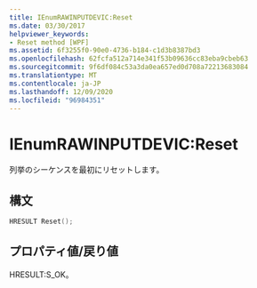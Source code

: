 ```yaml
---
title: IEnumRAWINPUTDEVIC:Reset
ms.date: 03/30/2017
helpviewer_keywords:
- Reset method [WPF]
ms.assetid: 6f3255f0-90e0-4736-b184-c1d3b8387bd3
ms.openlocfilehash: 62fcfa512a714e341f53b09636cc83eba9cbeb63
ms.sourcegitcommit: 9f6df084c53a3da0ea657ed0d708a72213683084
ms.translationtype: MT
ms.contentlocale: ja-JP
ms.lasthandoff: 12/09/2020
ms.locfileid: "96984351"
---
```

# <a name="ienumrawinputdevicreset"></a>IEnumRAWINPUTDEVIC:Reset
列挙のシーケンスを最初にリセットします。  
  
## <a name="syntax"></a>構文  
  
```cpp  
HRESULT Reset();  
```  
  
## <a name="property-valuereturn-value"></a>プロパティ値/戻り値  
 HRESULT:S_OK。
